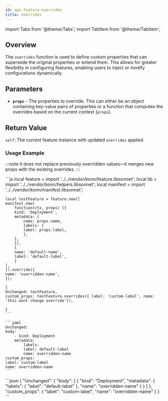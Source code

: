```yaml
---
id: api-feature-overrides
title: overrides
---
```


import Tabs from '@theme/Tabs';
import TabItem from '@theme/TabItem';


## Overview

The `overrides` function is used to define custom properties that can supersede the original properties or extend them. This allows for greater flexibility in configuring features, enabling users to inject or modify configurations dynamically.
## Parameters
- **`props`** - The properties to override. This can either be an object containing key-value pairs of properties or a function that computes the overrides based on the current context (`props`).

## Return Value

`self`: The current feature instance with updated `overrides` applied.

### Usage Example

:::note
it does not replace previously overridden values—it merges new props with the existing overrides.
:::

<Tabs>
    <TabItem value="jsonnet" label="Jsonnet" default>
    ```js
    local feature = import '../../vendor/konn/feature.libsonnet';
    local lib = import '../../vendor/konn/helpers.libsonnet';
    local manifest = import '../../vendor/konn/manifest.libsonnet';

    local testFeature = feature.new([
    manifest.new(
        function(ctx, props) [{
        kind: 'Deployment',
        metadata: {
            name: props.name,
            labels: {
            label: props.label,
            },
        },
        }],
        {
        name: 'default-name', 
        label: 'default-label',
        }
    ),
    ]).override({
    name: 'overridden-name',
    });

    {
    Unchanged: testFeature,
    custom_props: testFeature.overrides({ label: 'custom-label', name: 'this wont change override'}),
    
    }
    ```
  </TabItem>
  <TabItem value="yaml" label="YAML Output">

    ```yaml
    Unchanged:
    body:
        - kind: Deployment
        metadata:
            labels:
            label: default-label
            name: overridden-name
    custom_props:
    label: custom-label
    name: overridden-name
    ```
  </TabItem>
  <TabItem value="json" label="JSON Output">
    ```json
    {
    "Unchanged": {
        "body": [
            {
                "kind": "Deployment",
                "metadata": {
                "labels": {
                    "label": "default-label"
                },
                "name": "overridden-name"
                }
            }
        ]
    },
    "custom_props": {
        "label": "custom-label",
        "name": "overridden-name"
    }
    }
    ```  
    </TabItem>
</Tabs>